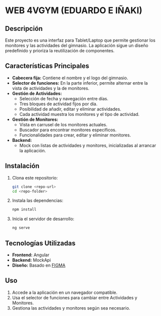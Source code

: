 # WEB 4VGYM (EDUARDO E IÑAKI)
## Descripción
Este proyecto es una interfaz para Tablet/Laptop que permite gestionar los monitores y las actividades del gimnasio. La aplicación sigue un diseño predefinido y prioriza la reutilización de componentes.

## Características Principales
- **Cabecera fija:** Contiene el nombre y el logo del gimnasio.
- **Selector de funciones:** En la parte inferior, permite alternar entre la vista de actividades y la de monitores.
- **Gestión de Actividades:**
  - Selección de fecha y navegación entre días.
  - Tres bloques de actividad fijos por día.
  - Posibilidad de añadir, editar y eliminar actividades.
  - Cada actividad muestra los monitores y el tipo de actividad.
- **Gestión de Monitores:**
  - Vista en carrusel de los monitores actuales.
  - Buscador para encontrar monitores específicos.
  - Funcionalidades para crear, editar y eliminar monitores.
- **Backend:**
  - Mock con listas de actividades y monitores, inicializadas al arrancar la aplicación.

## Instalación
1. Clona este repositorio:
   ```bash
   git clone <repo-url>
   cd <repo-folder>
   ```
2. Instala las dependencias:
   ```bash
   npm install
   ```
3. Inicia el servidor de desarrollo:
   ```bash
   ng serve
   ```

## Tecnologías Utilizadas
- **Frontend:** Angular 
- **Backend:** MockApi
- **Diseño:** Basado en   [FIGMA](https://www.figma.com/design/3NcX2Cv4FMznUtnMbTmvZl/2DAM-4VGYM?node-id=6-10109)

## Uso
1. Accede a la aplicación en un navegador compatible.
2. Usa el selector de funciones para cambiar entre Actividades y Monitores.
3. Gestiona las actividades y monitores según sea necesario.

